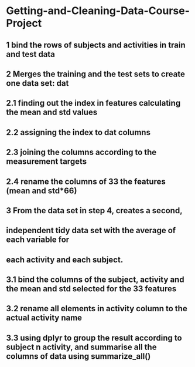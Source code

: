 # Getting-and-Cleaning-Data-Course-Project
## 1 bind the rows of subjects and activities in train and test data

## 2 Merges the training and the test sets to create one data set: dat
  ## 2.1 finding out the index in features calculating the mean and std values 
  ## 2.2 assigning the index to dat columns
  ## 2.3 joining the columns according to the measurement targets
  ## 2.4 rename the columns of 33 the features (mean and std*66)
  
## 3 From the data set in step 4, creates a second, 
## independent tidy data set with the average of each variable for
## each activity and each subject.
  ## 3.1 bind the columns of the subject, activity and the mean and std selected for the 33 features
  ## 3.2 rename all elements in activity column to the actual activity name
  ## 3.3 using dplyr to group the result according to subject n activity, and summarise all the columns of data using summarize_all() 
